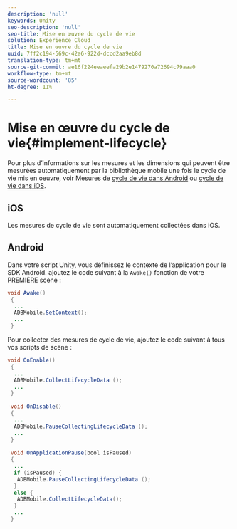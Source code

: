 ```yaml
---
description: 'null'
keywords: Unity
seo-description: 'null'
seo-title: Mise en œuvre du cycle de vie
solution: Experience Cloud
title: Mise en œuvre du cycle de vie
uuid: 7ff2c194-569c-42a6-922d-dccd2aa9eb8d
translation-type: tm+mt
source-git-commit: ae16f224eeaeefa29b2e1479270a72694c79aaa0
workflow-type: tm+mt
source-wordcount: '85'
ht-degree: 11%

---
```



# Mise en œuvre du cycle de vie{#implement-lifecycle}

Pour plus d’informations sur les mesures et les dimensions qui peuvent être mesurées automatiquement par la bibliothèque mobile une fois le cycle de vie mis en oeuvre, voir Mesures de [cycle de vie dans Android](/help/android/metrics.md) ou [cycle de vie dans iOS](/help/ios/metrics.md).

## iOS

Les mesures de cycle de vie sont automatiquement collectées dans iOS.

## Android

Dans votre script Unity, vous définissez le contexte de l’application pour le SDK Android. ajoutez le code suivant à la `Awake()` fonction de votre PREMIÈRE scène :

```java
void Awake()
 {
  ...
  ADBMobile.SetContext();
  ...
 }
```

Pour collecter des mesures de cycle de vie, ajoutez le code suivant à tous vos scripts de scène :

```java
void OnEnable()
 {
  ...
  ADBMobile.CollectLifecycleData (); 
  ...
 }
 
 void OnDisable()
 {
  ...
  ADBMobile.PauseCollectingLifecycleData (); 
  ...
 }
  
 void OnApplicationPause(bool isPaused) 
 {
  ...
  if (isPaused) {
   ADBMobile.PauseCollectingLifecycleData (); 
  }  
  else {
   ADBMobile.CollectLifecycleData(); 
  }
  ...
 }
```

